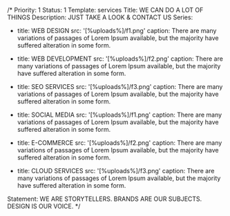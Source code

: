 /*
Priority: 1
Status: 1
Template: services
Title: WE CAN DO A LOT OF THINGS
Description: JUST TAKE A LOOK & CONTACT US
Series:
- title: WEB DESIGN
  src: '[%uploads%]/f1.png'
  caption: There are many variations of passages of Lorem Ipsum available, but the majority have suffered alteration in some form.

- title: WEB DEVELOPMENT
  src: '[%uploads%]/f2.png'
  caption: There are many variations of passages of Lorem Ipsum available, but the majority have suffered alteration in some form.

- title: SEO SERVICES
  src: '[%uploads%]/f3.png'
  caption: There are many variations of passages of Lorem Ipsum available, but the majority have suffered alteration in some form.

- title: SOCIAL MEDIA
  src: '[%uploads%]/f1.png'
  caption: There are many variations of passages of Lorem Ipsum available, but the majority have suffered alteration in some form.

- title: E-COMMERCE
  src: '[%uploads%]/f2.png'
  caption: There are many variations of passages of Lorem Ipsum available, but the majority have suffered alteration in some form.

- title: CLOUD SERVICES
  src: '[%uploads%]/f3.png'
  caption: There are many variations of passages of Lorem Ipsum available, but the majority have suffered alteration in some form.


Statement: WE ARE STORYTELLERS. BRANDS ARE OUR SUBJECTS. DESIGN IS OUR VOICE.
*/
